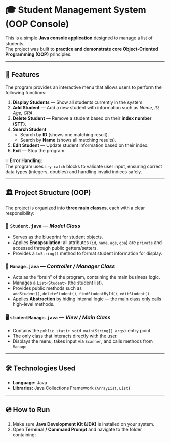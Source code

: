 # 🎓 Student Management System (OOP Console)

This is a simple **Java console application** designed to manage a list of students.  
The project was built to **practice and demonstrate core Object-Oriented Programming (OOP)** principles.

---

## 🚀 Features

The program provides an interactive menu that allows users to perform the following functions:

1. **Display Students** — Show all students currently in the system.  
2. **Add Student** — Add a new student with information such as *Name, ID, Age, GPA*.  
3. **Delete Student** — Remove a student based on their **index number (STT)**.  
4. **Search Student**  
   - Search by **ID** (shows one matching result).  
   - Search by **Name** (shows all matching results).  
5. **Edit Student** — Update student information based on their index.  
6. **Exit** — Stop the program.  

💡 **Error Handling:**  
The program uses `try-catch` blocks to validate user input, ensuring correct data types (integers, doubles) and handling invalid indices safely.

---

## 🏛️ Project Structure (OOP)

The project is organized into **three main classes**, each with a clear responsibility:

### 🧩 `Student.java` — *Model Class*
- Serves as the blueprint for student objects.  
- Applies **Encapsulation**: all attributes (`id`, `name`, `age`, `gpa`) are `private` and accessed through public getters/setters.  
- Provides a `toString()` method to format student information for display.

### 🧠 `Manage.java` — *Controller / Manager Class*
- Acts as the “brain” of the program, containing the main business logic.  
- Manages a `List<Student>` (the student list).  
- Provides public methods such as  
  `addStudent()`, `deleteStudent()`, `findStudentById()`, `editStudent()`.  
- Applies **Abstraction** by hiding internal logic — the main class only calls high-level methods.

### 🖥️ `studentManage.java` — *View / Main Class*
- Contains the `public static void main(String[] args)` entry point.  
- The only class that interacts directly with the user.  
- Displays the menu, takes input via `Scanner`, and calls methods from `Manage`.

---

## 🛠️ Technologies Used
- **Language:** Java  
- **Libraries:** Java Collections Framework (`ArrayList`, `List`)

---

## 💿 How to Run

1. Make sure **Java Development Kit (JDK)** is installed on your system.  
2. Open **Terminal / Command Prompt** and navigate to the folder containing:
